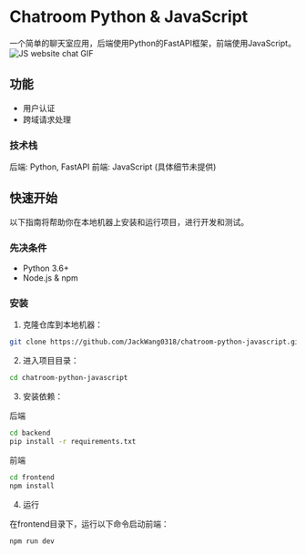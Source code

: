 # Chatroom Python & JavaScript

一个简单的聊天室应用，后端使用Python的FastAPI框架，前端使用JavaScript。
![JS website chat GIF](https://blog.chatengine.io/assets/per-post/nodejs-react-demo.gif)

## 功能

- 用户认证
- 跨域请求处理

### 技术栈

后端: Python, FastAPI
前端: JavaScript (具体细节未提供)

## 快速开始

以下指南将帮助你在本地机器上安装和运行项目，进行开发和测试。

### 先决条件

- Python 3.6+ 
- Node.js & npm

### 安装

1. 克隆仓库到本地机器：

```bash
git clone https://github.com/JackWang0318/chatroom-python-javascript.git
```

2. 进入项目目录：

```bash
cd chatroom-python-javascript
```

3. 安装依赖：

后端

```bash
cd backend
pip install -r requirements.txt
```

前端

```bash
cd frontend
npm install
```

4. 运行

在frontend目录下，运行以下命令启动前端：

```
npm run dev
```